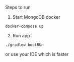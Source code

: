 Steps to run

1. Start MongoDB docker
```
docker-compose up
```

2. Run app
```
./gradlew bootRUn
```
or use your IDE which is faster
